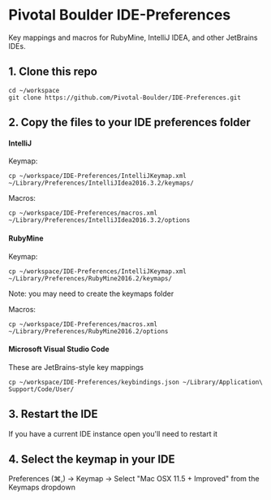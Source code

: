 Pivotal Boulder IDE-Preferences
===============

Key mappings and macros for RubyMine, IntelliJ IDEA, and other JetBrains IDEs.

## 1. Clone this repo
```
cd ~/workspace
git clone https://github.com/Pivotal-Boulder/IDE-Preferences.git
```

## 2. Copy the files to your IDE preferences folder

#### IntelliJ
Keymap:

```
cp ~/workspace/IDE-Preferences/IntelliJKeymap.xml ~/Library/Preferences/IntelliJIdea2016.3.2/keymaps/
```

Macros:
```
cp ~/workspace/IDE-Preferences/macros.xml ~/Library/Preferences/IntelliJIdea2016.3.2/options
```

#### RubyMine

Keymap:
```
cp ~/workspace/IDE-Preferences/IntelliJKeymap.xml ~/Library/Preferences/RubyMine2016.2/keymaps/
```
Note: you may need to create the keymaps folder

Macros:
```
cp ~/workspace/IDE-Preferences/macros.xml ~/Library/Preferences/RubyMine2016.2/options
```

#### Microsoft Visual Studio Code
These are JetBrains-style key mappings

```
cp ~/workspace/IDE-Preferences/keybindings.json ~/Library/Application\ Support/Code/User/
```

## 3. Restart the IDE

If you have a current IDE instance open you'll need to restart it

## 4. Select the keymap in your IDE
Preferences (⌘,) -> Keymap -> Select "Mac OSX 11.5 + Improved" from the Keymaps dropdown
